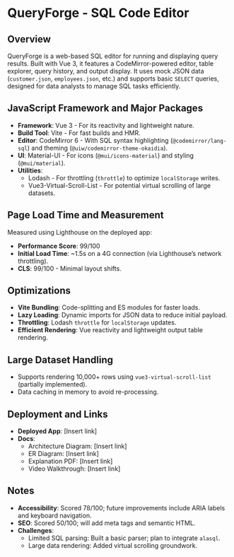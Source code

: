 # QueryForge - SQL Code Editor

## Overview
QueryForge is a web-based SQL editor for running and displaying query results. Built with Vue 3, it features a CodeMirror-powered editor, table explorer, query history, and output display. It uses mock JSON data (`customer.json`, `employees.json`, etc.) and supports basic `SELECT` queries, designed for data analysts to manage SQL tasks efficiently.

## JavaScript Framework and Major Packages
- **Framework**: Vue 3 - For its reactivity and lightweight nature.
- **Build Tool**: Vite - For fast builds and HMR.
- **Editor**: CodeMirror 6 - With SQL syntax highlighting (`@codemirror/lang-sql`) and theming (`@uiw/codemirror-theme-okaidia`).
- **UI**: Material-UI - For icons (`@mui/icons-material`) and styling (`@mui/material`).
- **Utilities**:
  - Lodash - For throttling (`throttle`) to optimize `localStorage` writes.
  - Vue3-Virtual-Scroll-List - For potential virtual scrolling of large datasets.

## Page Load Time and Measurement
Measured using Lighthouse on the deployed app:
- **Performance Score**: 99/100
- **Initial Load Time**: ~1.5s on a 4G connection (via Lighthouse’s network throttling).
- **CLS**: 99/100 - Minimal layout shifts.

## Optimizations
- **Vite Bundling**: Code-splitting and ES modules for faster loads.
- **Lazy Loading**: Dynamic imports for JSON data to reduce initial payload.
- **Throttling**: Lodash `throttle` for `localStorage` updates.
- **Efficient Rendering**: Vue reactivity and lightweight output table rendering.

## Large Dataset Handling
- Supports rendering 10,000+ rows using `vue3-virtual-scroll-list` (partially implemented).
- Data caching in memory to avoid re-processing.

## Deployment and Links
- **Deployed App**: [Insert link]
- **Docs**:
  - Architecture Diagram: [Insert link]
  - ER Diagram: [Insert link]
  - Explanation PDF: [Insert link]
  - Video Walkthrough: [Insert link]

## Notes
- **Accessibility**: Scored 78/100; future improvements include ARIA labels and keyboard navigation.
- **SEO**: Scored 50/100; will add meta tags and semantic HTML.
- **Challenges**:
  - Limited SQL parsing: Built a basic parser; plan to integrate `alasql`.
  - Large data rendering: Added virtual scrolling groundwork.
